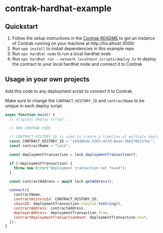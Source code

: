 # contrak-hardhat-example

## Quickstart

1. Follow the setup instructions in the [Contrak README](https://github.com/NikitaVr/contrak#setup) to get an instance of Contrak running on your machine at http://localhost:3000/
2. Run `npm install` to install dependencies in this example repo
3. Run `npx hardhat node` to run a local hardhat node
4. Run `npx hardhat run --network localhost scripts/deploy.ts` to deploy the contract to your local hardhat node and connect it to Contrak

## Usage in your own projects

Add this code to any deployment script to connect it to Contrak.

Make sure to change the `CONTRACT_HISTORY_ID` and `contractName` to be unique in each deploy script.

```javascript
async function main() {
  // original deploy script...

  // NEW CONTRAK CODE

  // CONTRACT_HISTORY_ID is used to create a timeline of multiple deployments of the same contract
  const CONTRACT_HISTORY_ID = "143d0bde-5383-427d-8ea4-3b8178b11fac";
  const contractName = "Lock";

  const deploymentTransaction = lock.deploymentTransaction();

  if (!deploymentTransaction) {
    throw new Error("Deployment transaction not found");
  }

  const contractAddress = await lock.getAddress();

  connect({
    contractName,
    contractHistoryId: CONTRACT_HISTORY_ID,
    chainID: deploymentTransaction.chainId.toString(),
    contractAddress: contractAddress,
    deployerAddress: deploymentTransaction.from,
    contractDeploymentTransactionHash: deploymentTransaction.hash,
  });
}
```

